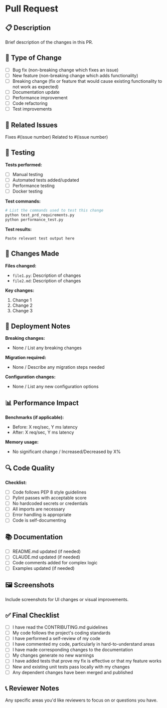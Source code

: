 # Pull Request

## 📋 Description

Brief description of the changes in this PR.

## 🎯 Type of Change

- [ ] Bug fix (non-breaking change which fixes an issue)
- [ ] New feature (non-breaking change which adds functionality)
- [ ] Breaking change (fix or feature that would cause existing functionality to not work as expected)
- [ ] Documentation update
- [ ] Performance improvement
- [ ] Code refactoring
- [ ] Test improvements

## 🔗 Related Issues

Fixes #(issue number)
Related to #(issue number)

## 🧪 Testing

**Tests performed:**
- [ ] Manual testing
- [ ] Automated tests added/updated
- [ ] Performance testing
- [ ] Docker testing

**Test commands:**
```bash
# List the commands used to test this change
python test_prd_requirements.py
python performance_test.py
```

**Test results:**
```
Paste relevant test output here
```

## 📝 Changes Made

**Files changed:**
- `file1.py`: Description of changes
- `file2.md`: Description of changes

**Key changes:**
1. Change 1
2. Change 2
3. Change 3

## 🚀 Deployment Notes

**Breaking changes:**
- None / List any breaking changes

**Migration required:**
- None / Describe any migration steps needed

**Configuration changes:**
- None / List any new configuration options

## 📊 Performance Impact

**Benchmarks (if applicable):**
- Before: X req/sec, Y ms latency
- After: X req/sec, Y ms latency

**Memory usage:**
- No significant change / Increased/Decreased by X%

## 🔍 Code Quality

**Checklist:**
- [ ] Code follows PEP 8 style guidelines
- [ ] Pylint passes with acceptable score
- [ ] No hardcoded secrets or credentials
- [ ] All imports are necessary
- [ ] Error handling is appropriate
- [ ] Code is self-documenting

## 📚 Documentation

- [ ] README.md updated (if needed)
- [ ] CLAUDE.md updated (if needed)
- [ ] Code comments added for complex logic
- [ ] Examples updated (if needed)

## 🖼️ Screenshots

Include screenshots for UI changes or visual improvements.

## ✅ Final Checklist

- [ ] I have read the CONTRIBUTING.md guidelines
- [ ] My code follows the project's coding standards
- [ ] I have performed a self-review of my code
- [ ] I have commented my code, particularly in hard-to-understand areas
- [ ] I have made corresponding changes to the documentation
- [ ] My changes generate no new warnings
- [ ] I have added tests that prove my fix is effective or that my feature works
- [ ] New and existing unit tests pass locally with my changes
- [ ] Any dependent changes have been merged and published

## 📞 Reviewer Notes

Any specific areas you'd like reviewers to focus on or questions you have.
